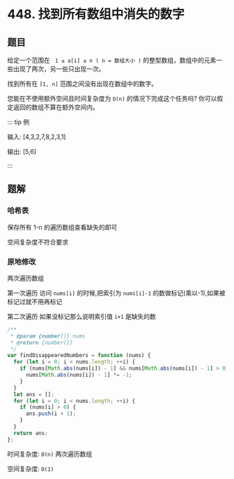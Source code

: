 # 448. 找到所有数组中消失的数字

## 题目

给定一个范围在   `1 ≤ a[i] ≤ n ( n = 数组大小 )` 的整型数组，数组中的元素一些出现了两次，另一些只出现一次。

找到所有在 `[1, n]` 范围之间没有出现在数组中的数字。

您能在不使用额外空间且时间复杂度为 `O(n)` 的情况下完成这个任务吗? 你可以假定返回的数组不算在额外空间内。

::: tip 例

输入:
[4,3,2,7,8,2,3,1]

输出:
[5,6]

:::

## 题解

### 哈希表

保存所有 1-n 的遍历数组查看缺失的即可

空间复杂度不符合要求

### 原地修改

两次遍历数组

第一次遍历 访问 `nums[i]` 的时候,把索引为 `nums[i]-1` 的数做标记(乘以-1),如果被标记过就不用再标记

第二次遍历 如果没标记那么说明索引值 `i+1` 是缺失的数

```JavaScript
/**
 * @param {number[]} nums
 * @return {number[]}
 */
var findDisappearedNumbers = function (nums) {
  for (let i = 0; i < nums.length; ++i) {
    if (nums[Math.abs(nums[i]) - 1] && nums[Math.abs(nums[i]) - 1] > 0) {
      nums[Math.abs(nums[i]) - 1] *= -1;
    }
  }
  let ans = [];
  for (let i = 0; i < nums.length; ++i) {
    if (nums[i] > 0) {
      ans.push(i + 1);
    }
  }
  return ans;
};

```

时间复杂度: `O(n)` 两次遍历数组

空间复杂度: `O(1)`
